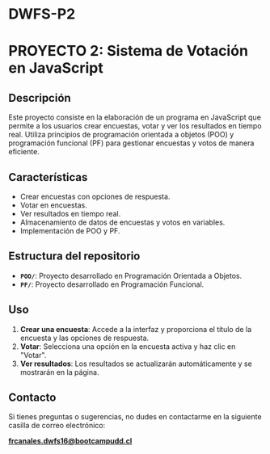 # DWFS-P2

# PROYECTO 2: Sistema de Votación en JavaScript

## Descripción

Este proyecto consiste en la elaboración de un programa en JavaScript que permite a los usuarios crear encuestas, votar y ver los resultados en tiempo real. Utiliza principios de programación orientada a objetos (POO) y programación funcional (PF) para gestionar encuestas y votos de manera eficiente.

## Características

- Crear encuestas con opciones de respuesta.
- Votar en encuestas.
- Ver resultados en tiempo real.
- Almacenamiento de datos de encuestas y votos en variables.
- Implementación de POO y PF.

## Estructura del repositorio

- **`POO/`**: Proyecto desarrollado en Programación Orientada a Objetos.
- **`PF/`**: Proyecto desarrollado en Programación Funcional.

## Uso

1. **Crear una encuesta**: Accede a la interfaz y proporciona el título de la encuesta y las opciones de respuesta.
2. **Votar**: Selecciona una opción en la encuesta activa y haz clic en "Votar".
3. **Ver resultados**: Los resultados se actualizarán automáticamente y se mostrarán en la página.

## Contacto

Si tienes preguntas o sugerencias, no dudes en contactarme en la siguiente casilla de correo electrónico:

**frcanales.dwfs16@bootcampudd.cl**
